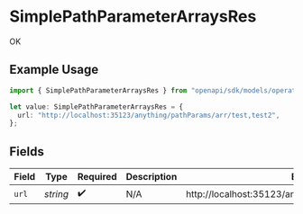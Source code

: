 # SimplePathParameterArraysRes

OK

## Example Usage

```typescript
import { SimplePathParameterArraysRes } from "openapi/sdk/models/operations";

let value: SimplePathParameterArraysRes = {
  url: "http://localhost:35123/anything/pathParams/arr/test,test2",
};
```

## Fields

| Field                                                     | Type                                                      | Required                                                  | Description                                               | Example                                                   |
| --------------------------------------------------------- | --------------------------------------------------------- | --------------------------------------------------------- | --------------------------------------------------------- | --------------------------------------------------------- |
| `url`                                                     | *string*                                                  | :heavy_check_mark:                                        | N/A                                                       | http://localhost:35123/anything/pathParams/arr/test,test2 |